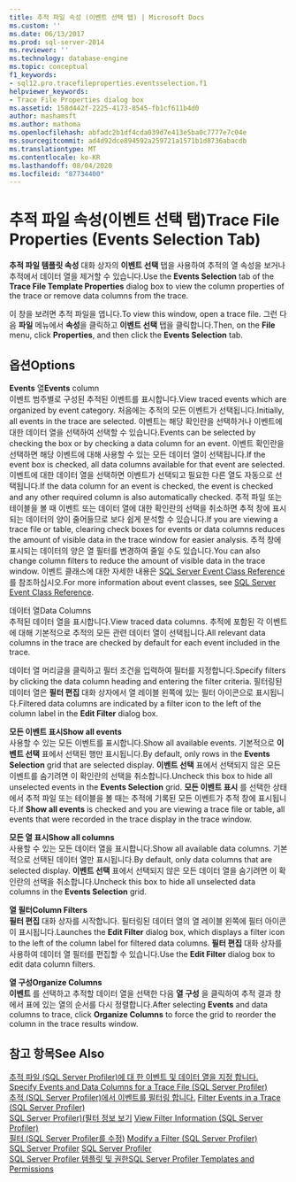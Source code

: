 ```yaml
---
title: 추적 파일 속성 (이벤트 선택 탭) | Microsoft Docs
ms.custom: ''
ms.date: 06/13/2017
ms.prod: sql-server-2014
ms.reviewer: ''
ms.technology: database-engine
ms.topic: conceptual
f1_keywords:
- sql12.pro.tracefileproperties.eventsselection.f1
helpviewer_keywords:
- Trace File Properties dialog box
ms.assetid: 158d442f-2225-4173-8545-fb1cf611b4d0
author: mashamsft
ms.author: mathoma
ms.openlocfilehash: abfadc2b1df4cda039d7e413e5ba0c7777e7c04e
ms.sourcegitcommit: ad4d92dce894592a259721a1571b1d8736abacdb
ms.translationtype: MT
ms.contentlocale: ko-KR
ms.lasthandoff: 08/04/2020
ms.locfileid: "87734400"
---
```

# <a name="trace-file-properties-events-selection-tab"></a><span data-ttu-id="14335-102">추적 파일 속성(이벤트 선택 탭)</span><span class="sxs-lookup"><span data-stu-id="14335-102">Trace File Properties (Events Selection Tab)</span></span>
  <span data-ttu-id="14335-103">**추적 파일 템플릿 속성** 대화 상자의 **이벤트 선택** 탭을 사용하여 추적의 열 속성을 보거나 추적에서 데이터 열을 제거할 수 있습니다.</span><span class="sxs-lookup"><span data-stu-id="14335-103">Use the **Events Selection** tab of the **Trace File Template Properties** dialog box to view the column properties of the trace or remove data columns from the trace.</span></span>  
  
 <span data-ttu-id="14335-104">이 창을 보려면 추적 파일을 엽니다.</span><span class="sxs-lookup"><span data-stu-id="14335-104">To view this window, open a trace file.</span></span> <span data-ttu-id="14335-105">그런 다음 **파일** 메뉴에서 **속성**을 클릭하고 **이벤트 선택** 탭을 클릭합니다.</span><span class="sxs-lookup"><span data-stu-id="14335-105">Then, on the **File** menu, click **Properties**, and then click the **Events Selection** tab.</span></span>  
  
## <a name="options"></a><span data-ttu-id="14335-106">옵션</span><span class="sxs-lookup"><span data-stu-id="14335-106">Options</span></span>  
 <span data-ttu-id="14335-107">**Events** 열</span><span class="sxs-lookup"><span data-stu-id="14335-107">**Events** column</span></span>  
 <span data-ttu-id="14335-108">이벤트 범주별로 구성된 추적된 이벤트를 표시합니다.</span><span class="sxs-lookup"><span data-stu-id="14335-108">View traced events which are organized by event category.</span></span> <span data-ttu-id="14335-109">처음에는 추적의 모든 이벤트가 선택됩니다.</span><span class="sxs-lookup"><span data-stu-id="14335-109">Initially, all events in the trace are selected.</span></span> <span data-ttu-id="14335-110">이벤트는 해당 확인란을 선택하거나 이벤트에 대한 데이터 열을 선택하여 선택할 수 있습니다.</span><span class="sxs-lookup"><span data-stu-id="14335-110">Events can be selected by checking the box or by checking a data column for an event.</span></span> <span data-ttu-id="14335-111">이벤트 확인란을 선택하면 해당 이벤트에 대해 사용할 수 있는 모든 데이터 열이 선택됩니다.</span><span class="sxs-lookup"><span data-stu-id="14335-111">If the event box is checked, all data columns available for that event are selected.</span></span> <span data-ttu-id="14335-112">이벤트에 대한 데이터 열을 선택하면 이벤트가 선택되고 필요한 다른 열도 자동으로 선택됩니다.</span><span class="sxs-lookup"><span data-stu-id="14335-112">If the data column for an event is checked, the event is checked and any other required column is also automatically checked.</span></span> <span data-ttu-id="14335-113">추적 파일 또는 테이블을 볼 때 이벤트 또는 데이터 열에 대한 확인란의 선택을 취소하면 추적 창에 표시되는 데이터의 양이 줄어들므로 보다 쉽게 분석할 수 있습니다.</span><span class="sxs-lookup"><span data-stu-id="14335-113">If you are viewing a trace file or table, clearing check boxes for events or data columns reduces the amount of visible data in the trace window for easier analysis.</span></span> <span data-ttu-id="14335-114">추적 창에 표시되는 데이터의 양은 열 필터를 변경하여 줄일 수도 있습니다.</span><span class="sxs-lookup"><span data-stu-id="14335-114">You can also change column filters to reduce the amount of visible data in the trace window.</span></span> <span data-ttu-id="14335-115">이벤트 클래스에 대한 자세한 내용은 [SQL Server Event Class Reference](../relational-databases/event-classes/sql-server-event-class-reference.md)를 참조하십시오.</span><span class="sxs-lookup"><span data-stu-id="14335-115">For more information about event classes, see [SQL Server Event Class Reference](../relational-databases/event-classes/sql-server-event-class-reference.md).</span></span>  
  
 <span data-ttu-id="14335-116">데이터 열</span><span class="sxs-lookup"><span data-stu-id="14335-116">Data Columns</span></span>  
 <span data-ttu-id="14335-117">추적된 데이터 열을 표시합니다.</span><span class="sxs-lookup"><span data-stu-id="14335-117">View traced data columns.</span></span> <span data-ttu-id="14335-118">추적에 포함된 각 이벤트에 대해 기본적으로 추적의 모든 관련 데이터 열이 선택됩니다.</span><span class="sxs-lookup"><span data-stu-id="14335-118">All relevant data columns in the trace are checked by default for each event included in the trace.</span></span>  
  
 <span data-ttu-id="14335-119">데이터 열 머리글을 클릭하고 필터 조건을 입력하여 필터를 지정합니다.</span><span class="sxs-lookup"><span data-stu-id="14335-119">Specify filters by clicking the data column heading and entering the filter criteria.</span></span> <span data-ttu-id="14335-120">필터링된 데이터 열은 **필터 편집** 대화 상자에서 열 레이블 왼쪽에 있는 필터 아이콘으로 표시됩니다.</span><span class="sxs-lookup"><span data-stu-id="14335-120">Filtered data columns are indicated by a filter icon to the left of the column label in the **Edit Filter** dialog box.</span></span>  
  
 <span data-ttu-id="14335-121">**모든 이벤트 표시**</span><span class="sxs-lookup"><span data-stu-id="14335-121">**Show all events**</span></span>  
 <span data-ttu-id="14335-122">사용할 수 있는 모든 이벤트를 표시합니다.</span><span class="sxs-lookup"><span data-stu-id="14335-122">Show all available events.</span></span> <span data-ttu-id="14335-123">기본적으로 **이벤트 선택** 표에서 선택된 행만 표시됩니다.</span><span class="sxs-lookup"><span data-stu-id="14335-123">By default, only rows in the **Events Selection** grid that are selected display.</span></span> <span data-ttu-id="14335-124">**이벤트 선택** 표에서 선택되지 않은 모든 이벤트를 숨기려면 이 확인란의 선택을 취소합니다.</span><span class="sxs-lookup"><span data-stu-id="14335-124">Uncheck this box to hide all unselected events in the **Events Selection** grid.</span></span> <span data-ttu-id="14335-125">**모든 이벤트 표시** 를 선택한 상태에서 추적 파일 또는 테이블을 볼 때는 추적에 기록된 모든 이벤트가 추적 창에 표시됩니다.</span><span class="sxs-lookup"><span data-stu-id="14335-125">If **Show all events** is checked and you are viewing a trace file or table, all events that were recorded in the trace display in the trace window.</span></span>  
  
 <span data-ttu-id="14335-126">**모든 열 표시**</span><span class="sxs-lookup"><span data-stu-id="14335-126">**Show all columns**</span></span>  
 <span data-ttu-id="14335-127">사용할 수 있는 모든 데이터 열을 표시합니다.</span><span class="sxs-lookup"><span data-stu-id="14335-127">Show all available data columns.</span></span> <span data-ttu-id="14335-128">기본적으로 선택된 데이터 열만 표시됩니다.</span><span class="sxs-lookup"><span data-stu-id="14335-128">By default, only data columns that are selected display.</span></span> <span data-ttu-id="14335-129">**이벤트 선택** 표에서 선택되지 않은 모든 데이터 열을 숨기려면 이 확인란의 선택을 취소합니다.</span><span class="sxs-lookup"><span data-stu-id="14335-129">Uncheck this box to hide all unselected data columns in the **Events Selection** grid.</span></span>  
  
 <span data-ttu-id="14335-130">**열 필터**</span><span class="sxs-lookup"><span data-stu-id="14335-130">**Column Filters**</span></span>  
 <span data-ttu-id="14335-131">**필터 편집** 대화 상자를 시작합니다. 필터링된 데이터 열의 열 레이블 왼쪽에 필터 아이콘이 표시됩니다.</span><span class="sxs-lookup"><span data-stu-id="14335-131">Launches the **Edit Filter** dialog box, which displays a filter icon to the left of the column label for filtered data columns.</span></span> <span data-ttu-id="14335-132">**필터 편집** 대화 상자를 사용하여 데이터 열 필터를 편집할 수 있습니다.</span><span class="sxs-lookup"><span data-stu-id="14335-132">Use the **Edit Filter** dialog box to edit data column filters.</span></span>  
  
 <span data-ttu-id="14335-133">**열 구성**</span><span class="sxs-lookup"><span data-stu-id="14335-133">**Organize Columns**</span></span>  
 <span data-ttu-id="14335-134">**이벤트** 를 선택하고 추적할 데이터 열을 선택한 다음 **열 구성** 을 클릭하여 추적 결과 창에서 표에 있는 열의 순서를 다시 정렬합니다.</span><span class="sxs-lookup"><span data-stu-id="14335-134">After selecting **Events** and data columns to trace, click **Organize Columns** to force the grid to reorder the column in the trace results window.</span></span>  
  
## <a name="see-also"></a><span data-ttu-id="14335-135">참고 항목</span><span class="sxs-lookup"><span data-stu-id="14335-135">See Also</span></span>  
 <span data-ttu-id="14335-136">[추적 파일 &#40;SQL Server Profiler&#41;에 대 한 이벤트 및 데이터 열을 지정 합니다.](../tools/sql-server-profiler/specify-events-and-data-columns-for-a-trace-file-sql-server-profiler.md) </span><span class="sxs-lookup"><span data-stu-id="14335-136">[Specify Events and Data Columns for a Trace File &#40;SQL Server Profiler&#41;](../tools/sql-server-profiler/specify-events-and-data-columns-for-a-trace-file-sql-server-profiler.md) </span></span>  
 <span data-ttu-id="14335-137">[추적 &#40;SQL Server Profiler&#41;에서 이벤트를 필터링 합니다.](../tools/sql-server-profiler/filter-events-in-a-trace-sql-server-profiler.md) </span><span class="sxs-lookup"><span data-stu-id="14335-137">[Filter Events in a Trace &#40;SQL Server Profiler&#41;](../tools/sql-server-profiler/filter-events-in-a-trace-sql-server-profiler.md) </span></span>  
 <span data-ttu-id="14335-138">[SQL Server Profiler&#41;&#40;필터 정보 보기](../tools/sql-server-profiler/view-filter-information-sql-server-profiler.md) </span><span class="sxs-lookup"><span data-stu-id="14335-138">[View Filter Information &#40;SQL Server Profiler&#41;](../tools/sql-server-profiler/view-filter-information-sql-server-profiler.md) </span></span>  
 <span data-ttu-id="14335-139">[필터 &#40;SQL Server Profiler를 수정&#41;](../tools/sql-server-profiler/modify-a-filter-sql-server-profiler.md) </span><span class="sxs-lookup"><span data-stu-id="14335-139">[Modify a Filter &#40;SQL Server Profiler&#41;](../tools/sql-server-profiler/modify-a-filter-sql-server-profiler.md) </span></span>  
 <span data-ttu-id="14335-140">[SQL Server Profiler](../tools/sql-server-profiler/sql-server-profiler.md) </span><span class="sxs-lookup"><span data-stu-id="14335-140">[SQL Server Profiler](../tools/sql-server-profiler/sql-server-profiler.md) </span></span>  
 [<span data-ttu-id="14335-141">SQL Server Profiler 템플릿 및 권한</span><span class="sxs-lookup"><span data-stu-id="14335-141">SQL Server Profiler Templates and Permissions</span></span>](../tools/sql-server-profiler/sql-server-profiler-templates-and-permissions.md)  
  
  
